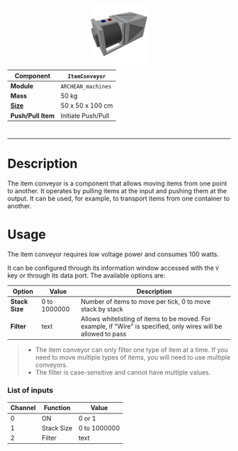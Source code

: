 <p align="center">
  <img src="ItemConveyor.png" />
</p>

|Component|`ItemConveyor`|
|---|---|
|**Module**|`ARCHEAN_machines`|
|**Mass**|50 kg|
|[**Size**](# "Based on the component's occupancy in a fixed 25cm grid.")|50 x 50 x 100 cm|
|**Push/Pull Item**|Initiate Push/Pull|
#
---

# Description
The item conveyor is a component that allows moving items from one point to another. It operates by pulling items at the input and pushing them at the output. It can be used, for example, to transport items from one container to another.

# Usage
The item conveyor requires low voltage power and consumes 100 watts.

It can be configured through its information window accessed with the `V` key or through its data port.
The available options are:

|Option|Value|Description|
|---|---|---|
|**Stack Size**|0 to 1000000|Number of items to move per tick, 0 to move stack by stack|
|**Filter**|text|Allows whitelisting of items to be moved. For example, if "Wire" is specified, only wires will be allowed to pass|

> - The item conveyor can only filter one type of item at a time. If you need to move multiple types of items, you will need to use multiple conveyors.
> - The filter is case-sensitive and cannot have multiple values.


### List of inputs
|Channel|Function|Value|
|---|---|---|
|0|ON|0 or 1|
|1|Stack Size|0 to 1000000|
|2|Filter|text|